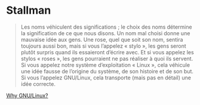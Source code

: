 Stallman
========

> Les noms véhiculent des significations ; le choix des noms détermine la
> signification de ce que nous disons.  Un nom mal choisi donne une mauvaise idée
> aux gens.  Une rose, quel que soit son nom, sentira toujours aussi bon, mais si
> vous l’appelez « stylo », les gens seront plutôt surpris quand ils essaieront
> d’écrire avec.  Et si vous appelez les stylos « roses », les gens pourraient ne
> pas réaliser à quoi ils servent.  Si vous appelez notre système d’exploitation «
> Linux », cela véhicule une idée fausse de l’origine du système, de son histoire
> et de son but.  Si vous l’appelez GNU/Linux, cela transporte (mais pas en
> détail) une idée correcte.

[Why GNU/Linux?](http://gnu.org/gnu/why-gnu-linux.html)
